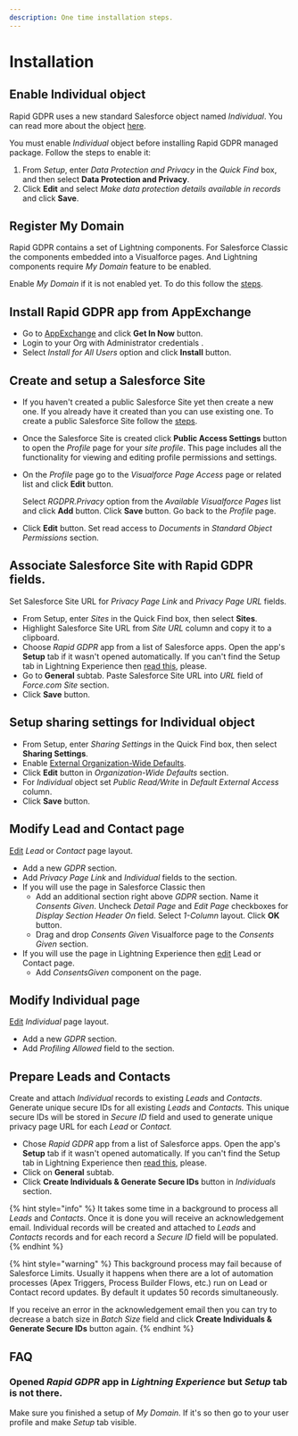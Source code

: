 ```yaml
---
description: One time installation steps.
---
```


# Installation

## Enable Individual object

Rapid GDPR uses a new standard Salesforce object named _Individual_. You can read more about the object [here](https://help.salesforce.com/articleView?id=individuals_store_data_privacy.htm).

You must enable _Individual_ object before installing Rapid GDPR managed package. Follow the steps to enable it:

1. From _Setup_, enter _Data Protection and Privacy_ in the _Quick Find_ box, and then select **Data Protection and Privacy**.
2. Click **Edit** and select _Make data protection details available in records_ and click **Save**.

## Register My Domain

Rapid GDPR contains a set of Lightning components. For Salesforce Classic the components embedded into a Visualforce pages. And Lightning components require _My Domain_ feature to be enabled.

Enable _My Domain_ if it is not enabled yet. To do this follow the [steps](https://help.salesforce.com/articleView?id=domain_name_define.htm&type=5).

## Install Rapid GDPR app from AppExchange

* Go to [AppExchange](https://appexchange.salesforce.com) and click **Get In Now** button.
* Login to your Org with Administrator credentials  .
* Select _Install for All Users_ option and click **Install** button.

## Create and setup a Salesforce Site

* If you haven't created a public Salesforce Site yet then create a new one. If you already have it created than you can use existing one. To create a public Salesforce Site follow the [steps](https://help.salesforce.com/articleView?id=sites_creating_and_editing_sites.htm).
* Once the Salesforce Site is created click **Public Access Settings** button to open the _Profile_ page for your _site profile_. This page includes all the functionality for viewing and editing profile permissions and settings.
* On the _Profile_ page go to the _Visualforce Page Access_ page or related list and click **Edit** button.

  Select _RGDPR.Privacy_ option from the _Available Visualforce Pages_ list and click **Add** button. Click **Save** button. Go back to the _Profile_ page.

* Click **Edit** button. Set read access to _Documents_ in _Standard Object Permissions_ section.

## Associate Salesforce Site with Rapid GDPR fields.

Set Salesforce Site URL for _Privacy Page Link_ and _Privacy Page URL_ fields.

* From Setup, enter _Sites_ in the Quick Find box, then select **Sites**.
* Highlight Salesforce Site URL from _Site URL_ column and copy it to a clipboard.
* Choose _Rapid GDPR_ app from a list of Salesforce apps. Open the app's **Setup** tab if it wasn't opened automatically. If you can't find the Setup tab in Lightning Experience then [read this](installation.md#opened-rapid-gdpr-app-in-lightning-experience-but-setup-tab-is-not-there), please.
* Go to **General** subtab. Paste Salesforce Site URL into _URL_ field of _Force.com Site_ section.
* Click **Save** button.

## Setup sharing settings for Individual object

* From Setup, enter _Sharing Settings_ in the Quick Find box, then select **Sharing Settings**.
* Enable [External Organization-Wide Defaults](https://help.salesforce.com/articleView?id=security_owd_external_setting.htm).
* Click **Edit** button in _Organization-Wide Defaults_ section.
* For _Individual_ object set _Public Read/Write_ in _Default External Access_ column.
* Click **Save** button.

## Modify Lead and Contact page

[Edit](https://help.salesforce.com/articleView?id=accessing_layout_standard.htm) _Lead_ or _Contact_ page layout. 

* Add a new _GDPR_ section. 
* Add _Privacy Page Link_ and _Individual_ fields to the section.
* If you will use the page in Salesforce Classic then
  * Add an additional section right above _GDPR_ section. Name it _Consents Given_. Uncheck _Detail Page_ and _Edit Page_ checkboxes for _Display Section Header On_ field. Select _1-Column_ layout. Click **OK** button.
  * Drag and drop _Consents Given_ Visualforce page to the _Consents Given_ section.
* If you will use the page in Lightning Experience then [edit](https://help.salesforce.com/articleView?id=lightning_app_builder_customize_lex_pages.htm) Lead or Contact page.
  * Add _ConsentsGiven_ component on the page.

## Modify Individual page

[Edit](https://help.salesforce.com/articleView?id=accessing_layout_standard.htm) _Individual_ page layout. 

* Add a new _GDPR_ section. 
* Add _Profiling Allowed_ field to the section.

## Prepare Leads and Contacts

Create and attach _Individual_ records to existing _Leads_ and _Contacts_. Generate unique secure IDs for all existing _Leads_ and _Contacts._ This unique secure IDs will be stored in _Secure ID_ field and used to generate unique privacy page URL for each _Lead_ or _Contact._

* Chose _Rapid GDPR_ app from a list of Salesforce apps. Open the app's **Setup** tab if it wasn't opened automatically. If you can't find the Setup tab in Lightning Experience then [read this](installation.md#opened-rapid-gdpr-app-in-lightning-experience-but-setup-tab-is-not-there), please.
* Click on **General** subtab.
* Click **Create Individuals & Generate Secure IDs** button in _Individuals_ section.

{% hint style="info" %}
It takes some time in a background to process all _Leads_ and _Contacts_. Once it is done you will receive an acknowledgement email. Individual records will be created and attached to _Leads_ and _Contacts_ records and for each record a _Secure ID_ field will be populated.
{% endhint %}

{% hint style="warning" %}
This background process may fail because of Salesforce Limits. Usually it happens when there are a lot of automation processes \(Apex Triggers, Process Builder Flows, etc.\) run on Lead or Contact record updates. By default it updates 50 records simultaneously.

If you receive an error in the acknowledgement email then you can try to decrease a batch size in _Batch Size_ field and click **Create Individuals & Generate Secure IDs** button again.
{% endhint %}

## FAQ

### Opened _Rapid GDPR_ app in _Lightning Experience_ but _Setup_ tab is not there.

Make sure you finished a setup of _My Domain_. If it's so then go to your user profile and make _Setup_ tab visible.

